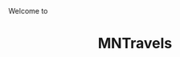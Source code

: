 <!DOCTYPE html>
<html>
<head>
Welcome to
</head>
<body>

<h1 style="text-align:center;"> MNTravels</h1>

</body>
</html>


